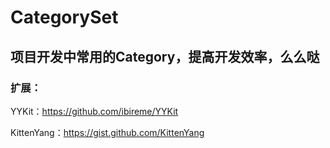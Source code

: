 # CategorySet

## 项目开发中常用的Category，提高开发效率，么么哒

### 扩展：
YYKit：https://github.com/ibireme/YYKit

KittenYang：https://gist.github.com/KittenYang
